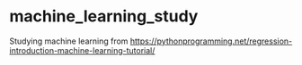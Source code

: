 # machine_learning_study
Studying machine learning from https://pythonprogramming.net/regression-introduction-machine-learning-tutorial/
